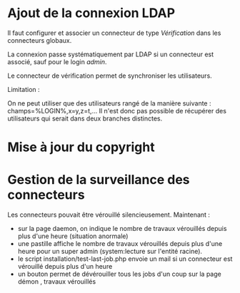 # Ajout de la connexion LDAP

Il faut configurer et associer un connecteur de type *Vérification* dans les connecteurs globaux.

La connexion passe systématiquement par LDAP si un connecteur est associé, sauf pour le login *admin*.

Le connecteur de vérification permet de synchroniser les utilisateurs.

Limitation :

On ne peut utiliser que des utilisateurs rangé de la manière suivante :
champs=%LOGIN%,x=y,z=t,...
Il n'est donc pas possible de récupérer des utilisateurs qui serait dans deux branches distinctes.

# Mise à jour du copyright

# Gestion de la surveillance des connecteurs

Les connecteurs pouvait être vérouillé silencieusement. Maintenant :

* sur la page daemon, on indique le nombre de travaux vérouillés depuis plus d'une heure (situation anormale)
* une pastille affiche le nombre de travaux vérouillés depuis plus d'une heure pour un super admin (system:lecture sur l'entité racine).
* le script installation/test-last-job.php envoie un mail si un connecteur est vérouillé depuis plus d'un heure
* un bouton permet de dévérouiller tous les jobs d'un coup sur la page démon , travaux vérouillés
